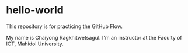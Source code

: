 # hello-world
This repository is for practicing the GitHub Flow.

My name is Chaiyong Ragkhitwetsagul. I'm an instructor at the Faculty of ICT, Mahidol University.
